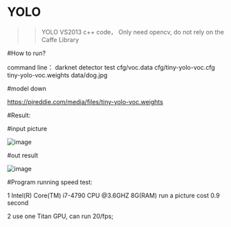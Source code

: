 # YOLO

>>YOLO  VS2013 c++ code， Only need opencv, do not rely on the Caffe Library

#How to run?

command line： darknet detector test cfg/voc.data cfg/tiny-yolo-voc.cfg tiny-yolo-voc.weights data/dog.jpg

#model down

https://pjreddie.com/media/files/tiny-yolo-voc.weights

#Result:

#input picture

![image](https://github.com/guozhongluo/YOLO/blob/master/darknet_lgz/person.jpg)

#out result

![image](https://github.com/guozhongluo/YOLO/blob/master/darknet_lgz/predictions1.png)


#Program running speed test:


  1 Intel(R) Core(TM) i7-4790 CPU @3.6GHZ 8G(RAM)    run a picture cost 0.9 second

  2 use one Titan GPU, can run  20/fps;

